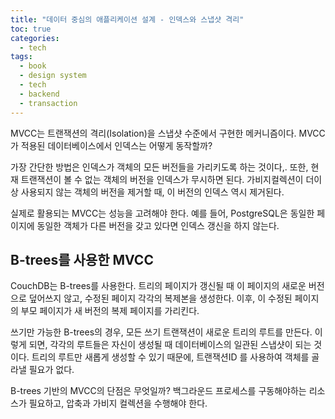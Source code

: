 ```yaml
---
title: "데이터 중심의 애플리케이션 설계 - 인덱스와 스냅샷 격리"
toc: true
categories:
  - tech
tags:
  - book
  - design system
  - tech
  - backend
  - transaction
---
```


MVCC는 트랜잭션의 격리(Isolation)을 스냅샷 수준에서 구현한 메커니즘이다. MVCC가 적용된 데이터베이스에서 인덱스는 어떻게 동작할까?

가장 간단한 방법은 인덱스가 객체의 모든 버전들을 가리키도록 하는 것이다,. 또한, 현재 트랜잭션이 볼 수 없는 객체의 버전을 인덱스가 무시하면 된다.
가비지컬렉션이 더이상 사용되지 않는 객체의 버전을 제거할 때, 이 버전의 인덱스 역시 제거된다.

실제로 활용되는 MVCC는 성능을 고려해야 한다. 예를 들어, PostgreSQL은 동일한 페이지에 동일한 객체가 다른 버전을 갖고 있다면 인덱스 갱신을 하지 않는다.

## B-trees를 사용한 MVCC

CouchDB는 B-trees를 사용한다. 트리의 페이지가 갱신될 때 이 페이지의 새로운 버전으로 덮어쓰지 않고, 수정된 페이지 각각의 복제본을 생성한다. 이후, 이 수정된 페이지의 부모 페이지가 새 버전의 복제 페이지를 가리킨다.

쓰기만 가능한 B-trees의 경우, 모든 쓰기 트랜잭션이 새로운 트리의 루트를 만든다. 이렇게 되면, 각각의 루트들은 자신이 생성될 때 데이터베이스의 일관된 스냅샷이 되는 것이다.
트리의 루트만 새롭게 생성할 수 있기 때문에, 트랜잭션ID 를 사용하여 객체를 골라낼 필요가 없다.

B-trees 기반의 MVCC의 단점은 무엇일까? 백그라운드 프로세스를 구동해야하는 리소스가 필요하고, 압축과 가비지 컬렉션을 수행해야 한다.
